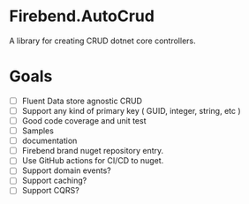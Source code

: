 # Firebend.AutoCrud
A library for creating CRUD dotnet core controllers. 

# Goals
- [ ] Fluent Data store agnostic CRUD
- [ ] Support any kind of primary key ( GUID, integer, string, etc )
- [ ] Good code coverage and unit test
- [ ] Samples
- [ ] documentation
- [ ] Firebend brand nuget repository entry. 
- [ ] Use GitHub actions for CI/CD to nuget.
- [ ] Support domain events? 
- [ ] Support caching? 
- [ ] Support CQRS?